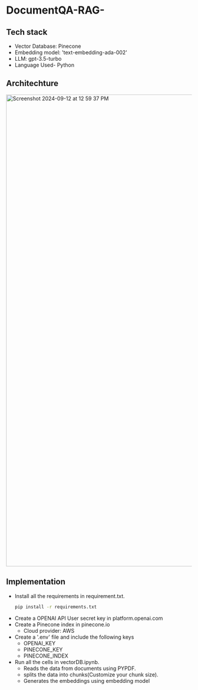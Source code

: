 # DocumentQA-RAG-
## Tech stack
- Vector Database: Pinecone
- Embedding model: 'text-embedding-ada-002'
- LLM: gpt-3.5-turbo
- Language Used- Python

## Architechture

<img width="1280" alt="Screenshot 2024-09-12 at 12 59 37 PM" src="https://github.com/user-attachments/assets/bdf8692f-624a-42dc-a2df-856af5d5cb9a">

## Implementation
- Install all the requirements in requirement.txt.
  ```sh
  pip install -r requirements.txt
  
  ```
- Create a OPENAI API User secret key in platform.openai.com
- Create a Pinecone index in pinecone.io
    - Cloud provider: AWS
- Create a '.env' file and include the following keys
    - OPENAI_KEY
    - PINECONE_KEY
    - PINECONE_INDEX
- Run all the cells in vectorDB.ipynb.
    - Reads the data from documents using PYPDF.
    - splits the data into chunks(Customize your chunk size).
    - Generates the embeddings using embedding model

